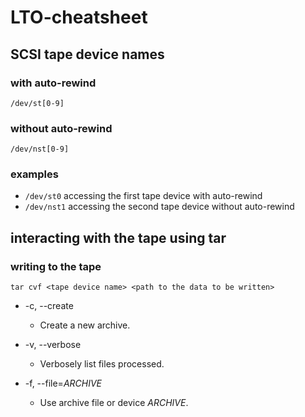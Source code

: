 # LTO-cheatsheet #

## SCSI tape device names ##

### with auto-rewind ###

  ```/dev/st[0-9]```
  
### without auto-rewind ###

  ```/dev/nst[0-9]```
  
### examples ###

*  ```/dev/st0``` accessing the first tape device with auto-rewind
*  ```/dev/nst1``` accessing the second tape device without auto-rewind

## interacting with the tape using tar ##

### writing to the tape ###

```tar cvf <tape device name> <path to the data to be written>```

*  -c, --create
    *  Create a new archive.

*  -v, --verbose
    *  Verbosely list files processed.

* -f, --file=*ARCHIVE*
    *   Use archive file or device _ARCHIVE_.
